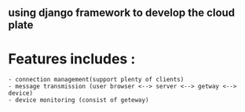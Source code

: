 ## using django framework to develop the cloud plate

# Features includes :
    - connection management(support plenty of clients)
    - message transmission (user browser <--> server <--> getway <--> device)
    - device monitoring (consist of geteway)
    